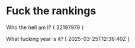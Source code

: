# Fuck the rankings

Who the hell am I?
{ 32197979 }

What fucking year is it?
[ 2025-03-25T12:36:40Z ]
